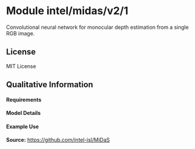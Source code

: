 # Module intel/midas/v2/1

Convolutional neural network for monocular depth estimation from a single RGB image.

<!-- asset-path: https://github.com/intel-isl/MiDaS/releases/download/v2/model_hub.tar.gz -->
<!-- module-type: image-depth-estimation -->
<!-- language: image-depth-estimation -->


<!-- network-architecture: MiDaS -->
<!-- dataset: DIML Indoo, MegaDepth, ReDWeb, WSVD, 3D Movies -->
<!-- fine-tunable: false  -->
<!-- format: hub -->
<!-- license: MIT -->

## License

MIT License

## Qualitative Information

#### Requirements

#### Model Details

#### Example Use


**Source:** https://github.com/intel-isl/MiDaS
